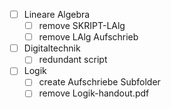 - [ ] Lineare Algebra
	- [ ] remove SKRIPT-LAlg
	- [ ] remove LAlg Aufschrieb
- [ ] Digitaltechnik
	- [ ] redundant script
- [ ] Logik
	- [ ] create Aufschriebe Subfolder
	- [ ] remove Logik-handout.pdf